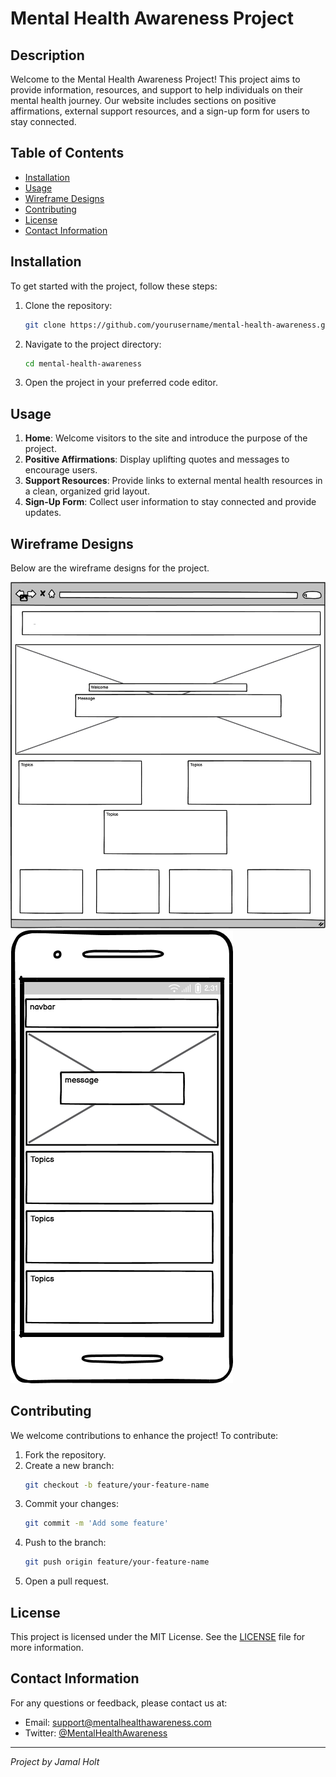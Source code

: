 # Mental Health Awareness Project

## Description
Welcome to the Mental Health Awareness Project! This project aims to provide information, resources, and support to help individuals on their mental health journey. Our website includes sections on positive affirmations, external support resources, and a sign-up form for users to stay connected.

## Table of Contents
- [Installation](#installation)
- [Usage](#usage)
- [Wireframe Designs](#wireframe-designs)
- [Contributing](#contributing)
- [License](#license)
- [Contact Information](#contact-information)

## Installation
To get started with the project, follow these steps:

1. Clone the repository:
    ```bash
    git clone https://github.com/yourusername/mental-health-awareness.git
    ```
2. Navigate to the project directory:
    ```bash
    cd mental-health-awareness
    ```
3. Open the project in your preferred code editor.

## Usage
1. **Home**: Welcome visitors to the site and introduce the purpose of the project.
2. **Positive Affirmations**: Display uplifting quotes and messages to encourage users.
3. **Support Resources**: Provide links to external mental health resources in a clean, organized grid layout.
4. **Sign-Up Form**: Collect user information to stay connected and provide updates.

## Wireframe Designs
Below are the wireframe designs for the project.

![Wireframe Desktop](assets/images/desktopwireframe.png)
![Wireframe 2](assets/images/mobilewireframe.png)

## Contributing
We welcome contributions to enhance the project! To contribute:

1. Fork the repository.
2. Create a new branch:
    ```bash
    git checkout -b feature/your-feature-name
    ```
3. Commit your changes:
    ```bash
    git commit -m 'Add some feature'
    ```
4. Push to the branch:
    ```bash
    git push origin feature/your-feature-name
    ```
5. Open a pull request.

## License
This project is licensed under the MIT License. See the [LICENSE](LICENSE) file for more information.

## Contact Information
For any questions or feedback, please contact us at:
- Email: support@mentalhealthawareness.com
- Twitter: [@MentalHealthAwareness](https://twitter.com/MentalHealthAwareness)

---

_Project by Jamal Holt_
